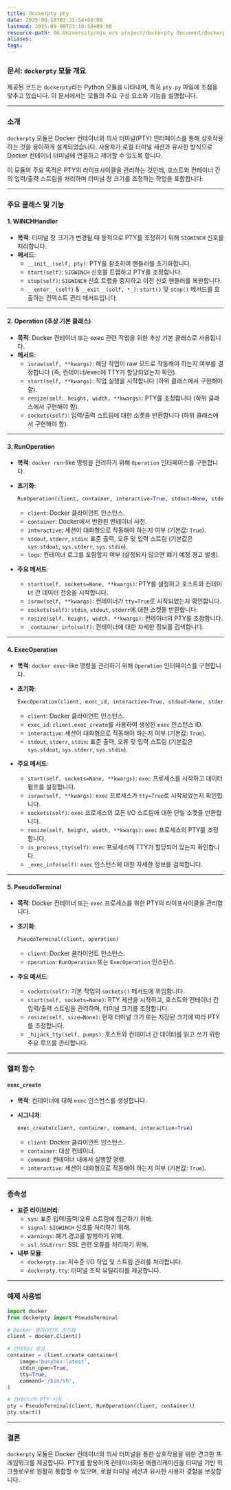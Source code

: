 ```yaml
---
title: dockerpty pty
date: 2025-06-20T02:31:54+09:00
lastmod: 2025-09-09T23:10:58+09:00
resource-path: 06.University/mju_ecs project/dockerpty document/dockerpty pty.md
aliases: 
tags: 
---
```

### 문서: `dockerpty` 모듈 개요

제공된 코드는 `dockerpty`라는 Python 모듈을 나타내며, 특히 `pty.py` 파일에 초점을 맞추고 있습니다. 이 문서에서는 모듈의 주요 구성 요소와 기능을 설명합니다.

---

### **소개**

`dockerpty` 모듈은 Docker 컨테이너와 의사 터미널(PTY) 인터페이스를 통해 상호작용하는 것을 용이하게 설계되었습니다. 사용자가 로컬 터미널 세션과 유사한 방식으로 Docker 컨테이너 터미널에 연결하고 제어할 수 있도록 합니다.

이 모듈의 주요 목적은 PTY의 라이프사이클을 관리하는 것인데, 호스트와 컨테이너 간의 입력/출력 스트림을 처리하며 터미널 창 크기를 조정하는 작업을 포함합니다.

---

### **주요 클래스 및 기능**

#### 1. **WINCHHandler**
   - **목적**: 터미널 창 크기가 변경될 때 동적으로 PTY를 조정하기 위해 `SIGWINCH` 신호를 처리합니다.
   - **메서드**:
     - `__init__(self, pty)`: PTY를 참조하여 핸들러를 초기화합니다.
     - `start(self)`: `SIGWINCH` 신호를 트랩하고 PTY를 조정합니다.
     - `stop(self)`: `SIGWINCH` 신호 트랩을 중지하고 이전 신호 핸들러를 복원합니다.
     - `__enter__(self)` & `__exit__(self, *_)`: `start()` 및 `stop()` 메서드를 호출하는 컨텍스트 관리 메서드입니다.

---

#### 2. **Operation (추상 기본 클래스)**
   - **목적**: Docker 컨테이너 또는 exec 관련 작업을 위한 추상 기본 클래스로 사용됩니다.
   - **메서드**:
     - `israw(self, **kwargs)`: 해당 작업이 raw 모드로 작동해야 하는지 여부를 결정합니다 (즉, 컨테이너/exec에 TTY가 할당되었는지 확인).
     - `start(self, **kwargs)`: 작업 실행을 시작합니다 (하위 클래스에서 구현해야 함).
     - `resize(self, height, width, **kwargs)`: PTY를 조정합니다 (하위 클래스에서 구현해야 함).
     - `sockets(self)`: 입력/출력 스트림에 대한 소켓을 반환합니다 (하위 클래스에서 구현해야 함).

---

#### 3. **RunOperation**
   - **목적**: `docker run`-like 명령을 관리하기 위해 `Operation` 인터페이스를 구현합니다.
   - **초기화**:

     ```python
     RunOperation(client, container, interactive=True, stdout=None, stderr=None, stdin=None, logs=None)
     ```

     - `client`: Docker 클라이언트 인스턴스.
     - `container`: Docker에서 반환된 컨테이너 사전.
     - `interactive`: 세션이 대화형으로 작동해야 하는지 여부 (기본값: `True`).
     - `stdout`, `stderr`, `stdin`: 표준 출력, 오류 및 입력 스트림 (기본값은 `sys.stdout`, `sys.stderr`, `sys.stdin`).
     - `logs`: 컨테이너 로그를 포함할지 여부 (설정되지 않으면 폐기 예정 경고 발생).
   - **주요 메서드**:
     - `start(self, sockets=None, **kwargs)`: PTY를 설정하고 호스트와 컨테이너 간 데이터 전송을 시작합니다.
     - `israw(self, **kwargs)`: 컨테이너가 `tty=True`로 시작되었는지 확인합니다.
     - `sockets(self)`: `stdin`, `stdout`, `stderr`에 대한 소켓을 반환합니다.
     - `resize(self, height, width, **kwargs)`: 컨테이너의 PTY를 조정합니다.
     - `_container_info(self)`: 컨테이너에 대한 자세한 정보를 검색합니다.

---

#### 4. **ExecOperation**
   - **목적**: `docker exec`-like 명령을 관리하기 위해 `Operation` 인터페이스를 구현합니다.
   - **초기화**:

     ```python
     ExecOperation(client, exec_id, interactive=True, stdout=None, stderr=None, stdin=None)
     ```

     - `client`: Docker 클라이언트 인스턴스.
     - `exec_id`: `client.exec_create`를 사용하여 생성된 `exec` 인스턴스 ID.
     - `interactive`: 세션이 대화형으로 작동해야 하는지 여부 (기본값: `True`).
     - `stdout`, `stderr`, `stdin`: 표준 출력, 오류 및 입력 스트림 (기본값은 `sys.stdout`, `sys.stderr`, `sys.stdin`).
   - **주요 메서드**:
     - `start(self, sockets=None, **kwargs)`: `exec` 프로세스를 시작하고 데이터 펌프를 설정합니다.
     - `israw(self, **kwargs)`: `exec` 프로세스가 `tty=True`로 시작되었는지 확인합니다.
     - `sockets(self)`: `exec` 프로세스의 모든 I/O 스트림에 대한 단일 소켓을 반환합니다.
     - `resize(self, height, width, **kwargs)`: `exec` 프로세스의 PTY를 조정합니다.
     - `is_process_tty(self)`: `exec` 프로세스에 TTY가 할당되어 있는지 확인합니다.
     - `_exec_info(self)`: `exec` 인스턴스에 대한 자세한 정보를 검색합니다.

---

#### 5. **PseudoTerminal**
   - **목적**: Docker 컨테이너 또는 `exec` 프로세스를 위한 PTY의 라이프사이클을 관리합니다.
   - **초기화**:

     ```python
     PseudoTerminal(client, operation)
     ```

     - `client`: Docker 클라이언트 인스턴스.
     - `operation`: `RunOperation` 또는 `ExecOperation` 인스턴스.
   - **주요 메서드**:
     - `sockets(self)`: 기본 작업의 `sockets()` 메서드에 위임합니다.
     - `start(self, sockets=None)`: PTY 세션을 시작하고, 호스트와 컨테이너 간 입력/출력 스트림을 관리하며, 터미널 크기를 조정합니다.
     - `resize(self, size=None)`: 현재 터미널 크기 또는 지정된 크기에 따라 PTY를 조정합니다.
     - `_hijack_tty(self, pumps)`: 호스트와 컨테이너 간 데이터를 읽고 쓰기 위한 주요 루프를 관리합니다.

---

### **헬퍼 함수**

#### `exec_create`
   - **목적**: 컨테이너에 대해 `exec` 인스턴스를 생성합니다.
   - **시그니처**:

     ```python
     exec_create(client, container, command, interactive=True)
     ```

     - `client`: Docker 클라이언트 인스턴스.
     - `container`: 대상 컨테이너.
     - `command`: 컨테이너 내에서 실행할 명령.
     - `interactive`: 세션이 대화형으로 작동해야 하는지 여부 (기본값: `True`).

---

### **종속성**

- **표준 라이브러리**:
  - `sys`: 표준 입력/출력/오류 스트림에 접근하기 위해.
  - `signal`: `SIGWINCH` 신호를 처리하기 위해.
  - `warnings`: 폐기 경고를 발행하기 위해.
  - `ssl.SSLError`: SSL 관련 오류를 처리하기 위해.
- **내부 모듈**:
  - `dockerpty.io`: 저수준 I/O 작업 및 스트림 관리를 처리합니다.
  - `dockerpty.tty`: 터미널 조작 유틸리티를 제공합니다.

---

### **예제 사용법**

```python
import docker
from dockerpty import PseudoTerminal

# Docker 클라이언트 초기화
client = docker.Client()

# 컨테이너 생성
container = client.create_container(
    image='busybox:latest',
    stdin_open=True,
    tty=True,
    command='/bin/sh',
)

# 컨테이너의 PTY 시작
pty = PseudoTerminal(client, RunOperation(client, container))
pty.start()
```

---

### **결론**

`dockerpty` 모듈은 Docker 컨테이너와 의사 터미널을 통한 상호작용을 위한 견고한 프레임워크를 제공합니다. PTY를 활용하여 컨테이너화된 애플리케이션을 터미널 기반 워크플로우로 원활히 통합할 수 있으며, 로컬 터미널 세션과 유사한 사용자 경험을 보장합니다.